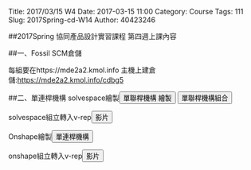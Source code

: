 Title: 2017/03/15 W4
Date: 2017-03-15 11:00
Category: Course
Tags: 111
Slug: 2017Spring-cd-W14
Author: 40423246

##2017Spring 協同產品設計實習課程  第四週上課內容

<!-- PELICAN_END_SUMMARY -->

##一、Fossil SCM倉儲
<p>每組要在https://mde2a2.kmol.info 主機上建倉儲:<a href="https://mde2a2.kmol.info/cdbg5">https://mde2a2.kmol.info/cdbg5</a></p>

##二、單連桿機構
solvespace繪製<button onClick="lity('https://vimeo.com/210904309')"><span class="glyphicon glyphicon-facetime-video"></span> 單聯桿機構 繪製</button>
<button onClick="lity('https://vimeo.com/210904346')"><span class="glyphicon glyphicon-facetime-video"></span> 單聯桿機構組合</button>

solvespace組立轉入v-rep<button onClick="lity('https://vimeo.com/210906520')"><span class="glyphicon glyphicon-facetime-video"></span> 影片</button>

Onshape繪製<button onClick="lity('https://vimeo.com/210905493')"><span class="glyphicon glyphicon-facetime-video"></span> 單連桿機構</button>

onshape組立轉入v-rep<button onClick="lity('https://vimeo.com/210907004')"><span class="glyphicon glyphicon-facetime-video"></span>影片</button>





